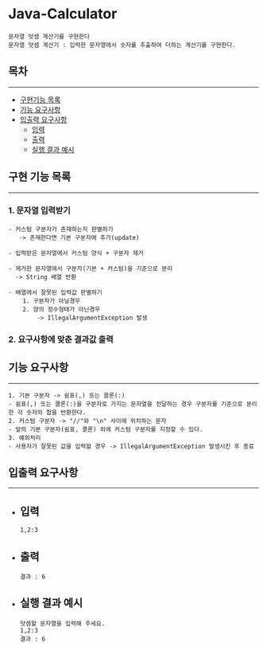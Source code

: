 # Java-Calculator

    문자열 덧셈 계산기를 구현한다
    문자열 덧셈 계산기 : 입력한 문자열에서 숫자를 추출하여 더하는 계산기를 구현한다.

## 목차

------

- [구현기능 목록](#구현-기능-목록)
- [기능 요구사항](#기능-요구사항)
- [입출력 요구사항](#입출력-요구사항)
    - [입력](#입력)
    - [출력](#출력)
    - [실행 결과 예시](#실행-결과-예시)

## 구현 기능 목록

-------

### 1. 문자열 입력받기

    - 커스텀 구분자가 존재하는지 판별하기
       -> 존재한다면 기본 구분자에 추가(update)

    - 입력받은 문자열에서 커스텀 양식 + 구분자 제거

    - 제거한 문자열에서 구분자(기본 + 커스텀)을 기준으로 분리
      -> String 배열 반환

    - 배열에서 잘못된 입력값 판별하기
        1. 구분자가 아닐경우
        2. 양의 정수형태가 아닌경우
            -> IllegalArgumentException 발생

### 2. 요구사항에 맞춘 결과값 출력

## 기능 요구사항

--------

    1. 기본 구분자 -> 쉼표(,) 또는 콜론(:)
    - 쉼표(,) 또는 콜론(:)을 구분자로 가지는 문자열을 전달하는 경우 구분자를 기준으로 분리한 각 숫자의 합을 반환한다.
    2. 커스텀 구분자 -> "//"와 "\n" 사이에 위치하는 문자
    - 앞의 기본 구분자(쉼표, 콜론) 외에 커스텀 구분자를 지정할 수 있다.
    3. 예외처리
    - 사용자가 잘못된 값을 입력할 경우 -> IllegalArgumentException 발생시킨 후 종료

## 입출력 요구사항

-----

- 입력
  -
      1,2:3
- 출력
  - 
      결과 : 6     
- 실행 결과 예시
  - 
      덧셈할 문자열을 입력해 주세요.
      1,2:3
      결과 : 6


    